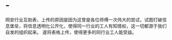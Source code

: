 # -
网安行业互助表，上传的原因是因为这曾是各位师傅一次伟大的尝试，试图打破信息堡垒，将信息透明化公开化，使得同一行业的工人有知情权，这一切都源于我们自发的组织起来。
遂将表格上传，使得更多的同行业工人能受益。
